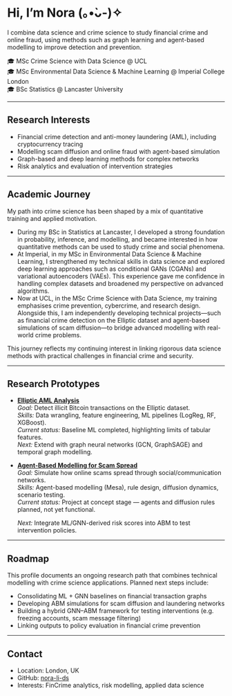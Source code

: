 # Hi, I’m Nora (｡•̀ᴗ-)✧

I combine data science and crime science to study financial crime and online fraud, using methods such as graph learning and agent-based modelling to improve detection and prevention.

🎓 MSc Crime Science with Data Science @ UCL  
🎓 MSc Environmental Data Science & Machine Learning @ Imperial College London  
🎓 BSc Statistics @ Lancaster University  

---

## Research Interests
- Financial crime detection and anti-money laundering (AML), including cryptocurrency tracing  
- Modelling scam diffusion and online fraud with agent-based simulation  
- Graph-based and deep learning methods for complex networks  
- Risk analytics and evaluation of intervention strategies

---

## Academic Journey
My path into crime science has been shaped by a mix of quantitative training and applied motivation.  

- During my BSc in Statistics at Lancaster, I developed a strong foundation in probability, inference, and modelling, and became interested in how quantitative methods can be used to study crime and social phenomena.  
- At Imperial, in my MSc in Environmental Data Science & Machine Learning, I strengthened my technical skills in data science and explored deep learning approaches such as conditional GANs (CGANs) and variational autoencoders (VAEs). This experience gave me confidence in handling complex datasets and broadened my perspective on advanced algorithms.  
- Now at UCL, in the MSc Crime Science with Data Science, my training emphasises crime prevention, cybercrime, and research design. Alongside this, I am independently developing technical projects—such as financial crime detection on the Elliptic dataset and agent-based simulations of scam diffusion—to bridge advanced modelling with real-world crime problems.  

This journey reflects my continuing interest in linking rigorous data science methods with practical challenges in financial crime and security.

---

## Research Prototypes

- **[Elliptic AML Analysis](https://github.com/nora-li-ds/elliptic-aml-analysis)**  
  *Goal:* Detect illicit Bitcoin transactions on the Elliptic dataset.  
  *Skills:* Data wrangling, feature engineering, ML pipelines (LogReg, RF, XGBoost).  
  *Current status:* Baseline ML completed, highlighting limits of tabular features.  
  *Next:* Extend with graph neural networks (GCN, GraphSAGE) and temporal graph modelling.  

- **[Agent-Based Modelling for Scam Spread](https://github.com/nora-li-ds/Agent-Based-Modelling-for-Scam-Spread)**  
  *Goal:* Simulate how online scams spread through social/communication networks.  
  *Skills:* Agent-based modelling (Mesa), rule design, diffusion dynamics, scenario testing.  
  *Current status:* Project at concept stage — agents and diffusion rules planned, not yet functional.
 
  *Next:* Integrate ML/GNN-derived risk scores into ABM to test intervention policies.  

---

## Roadmap
This profile documents an ongoing research path that combines technical modelling with crime science applications. Planned next steps include:  
- Consolidating ML + GNN baselines on financial transaction graphs  
- Developing ABM simulations for scam diffusion and laundering networks  
- Building a hybrid GNN–ABM framework for testing interventions (e.g. freezing accounts, scam message filtering)  
- Linking outputs to policy evaluation in financial crime prevention  

---

## Contact
- Location: London, UK  
- GitHub: [nora-li-ds](https://github.com/nora-li-ds)  
- Interests: FinCrime analytics, risk modelling, applied data science  
